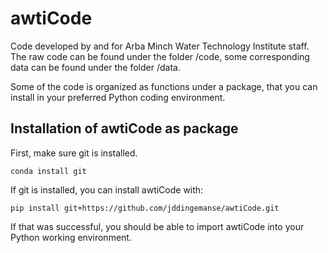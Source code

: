 # awtiCode
Code developed by and for Arba Minch Water Technology Institute staff. The raw code can be found under the folder /code, some corresponding data can be found under the folder /data.

Some of the code is organized as functions under a package, that you can install in your preferred Python coding environment.

## Installation of awtiCode as package
First, make sure git is installed.
```
conda install git
```
If git is installed, you can install awtiCode with:
```
pip install git+https://github.com/jddingemanse/awtiCode.git
```
If that was successful, you should be able to import awtiCode into your Python working environment.
